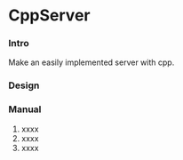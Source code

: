 # CppServer

### Intro
Make an easily implemented server with cpp.

### Design

### Manual
1.  xxxx
2.  xxxx
3.  xxxx
